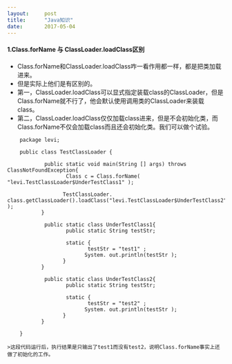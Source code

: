 ```yaml
---
layout:     post
title:      "Java知识"
date:       2017-05-04
---
```


<style type="text/css">
p{
	text-indent: 2em;
}
.post img {
  margin-bottom: 0rem;
}
</style>

#### 1.Class.forName 与 ClassLoader.loadClass区别

* Class.forName和ClassLoader.loadClass咋一看作用都一样，都是把类加载进来。
* 但是实际上他们是有区别的。
* 第一，ClassLoader.loadClass可以显式指定装载class的ClassLoader，但是Class.forName就不行了，他会默认使用调用类的ClassLoader来装载class。
* 第二，ClassLoader.loadClass仅仅加载class进来，但是不会初始化类，而Class.forName不仅会加载class而且还会初始化类。我们可以做个试验。
```
    package levi;  
      
    public class TestClassLoader {  
             
            public static void main(String [] args) throws ClassNotFoundException{  
                   Class c = Class.forName( "levi.TestClassLoader$UnderTestClass1" );  
                    
                  TestClassLoader. class.getClassLoader().loadClass("levi.TestClassLoader$UnderTestClass2" );  
           }  
             
            public static class UnderTestClass1{  
                   public static String testStr;  
                    
                   static {  
                          testStr = "test1" ;  
                         System. out.println(testStr );  
                  }  
           }  
             
            public static class UnderTestClass2{  
                   public static String testStr;  
                    
                   static {  
                          testStr = "test2" ;  
                         System. out.println(testStr );  
                  }  
           }  
      
    }  

>这段代码运行后，执行结果是只输出了test1而没有test2，说明Class.forName事实上还做了初始化的工作。